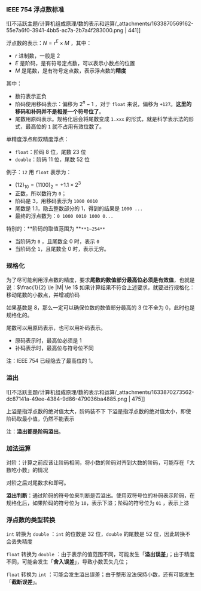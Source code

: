

### IEEE 754 浮点数标准
![[不活跃主题/计算机组成原理/数的表示和运算/_attachments/1633870569162-55e7a6f0-3941-4bb5-ac7a-2b7a4f283000.png | 441]]

浮点数的表示：$N = r^E \times M$ ，其中：

- $r$  进制数，一般是 2
- $E$  是阶码，是有符号定点数，可以表示小数点的位置
- $M$  是尾数，是有符号定点数，表示浮点数的**精度**

其中：

- 数符表示正负
- 阶码使用移码表示：偏移为 $2^n - 1$ ，对于 `float` 来说，偏移为 `+127`。**这里的移码和补码并不是相差一个符号位了**。
- 尾数用原码表示。规格化后会将尾数变成 `1.xxx` 的形式，就是科学表示法的形式，最高位的 `1` 就不占用有效位数了。

单精度浮点和双精度浮点：

- `float`：阶码 8 位，尾数 23 位
- `double`：阶码 11 位，尾数 52 位

例子：`12` 用 `float` 表示为：

- $(12)_{10} = (1100)_2 = +1.1 \times 2^{3}$ 
- 正数，所以数符为 `0`；
- 阶码是 3，用移码表示为 `1000 0010` 
- 尾数是 1.1，隐去整数部分的 1，得到的结果是 `1000 ...` 
- 最终的浮点数为：`0 1000 0010 1000 0...` 

特别的：**阶码的取值范围为 **`**1~254**`

- 当阶码为 `0` ，且尾数全 0 时，表示 `0` 
- 当阶码全 `1`，且尾数全 0 时，表示无穷。 


### 规格化
为了尽可能利用浮点数的精度，要求**尾数的数值部分最高位必须是有效值**，也就是说：$\frac{1}{2} \le |M| \le 1$ 
如果计算结果不符合上述要求，就要进行规格化：移动尾数的小数点，并增减阶码

如果基数是 8，那么一定可以确保位数的数值部分最高的 3 位不全为 0，此时也是规格化的。

尾数可以用原码表示，也可以用补码表示。

- 原码表示时，最高位必须是 1
- 补码表示时，最高位与符号位不同

注：IEEE 754 已经隐去了最高位的 1。


### 溢出
![[不活跃主题/计算机组成原理/数的表示和运算/_attachments/1633870273562-dc87141a-49ee-4384-9d86-479036ba4885.png | 475]]

上溢是指浮点数的绝对值太大，阶码装不下
下溢是指浮点数的绝对值太小，即使阶码取最小值，仍然不能表示

注：**溢出都是阶码溢出**。


### 加法运算
对阶：计算之前应该让阶码相同，将小数的阶码对齐到大数的阶码，可能存在「大数吃小数」的情况

对阶之后对尾数求和即可。

**溢出判断**：通过阶码的符号位来判断是否溢出。使用双符号位的补码表示阶码，在规格化后，如果阶码的符号位为 `10`，表示下溢；阶码的符号位为 `01` ，表示上溢


### 浮点数的类型转换
`int` 转换为 `double` ：`int` 的位数是 32 位，`double` 的尾数是 52 位，因此转换不会丢失精度

`float` 转换为 `double` ：由于表示的值范围不同，可能发生「**溢出误差**」；由于精度不同，可能会发生「**舍入误差**」，导致小数丢失几位；

`float` 转换为 `int` ：可能会发生溢出误差；由于整形没法保持小数，还有可能发生「**截断误差**」。




